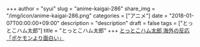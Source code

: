 +++
author = "syui"
slug = "anime-kaigai-286"
share_img = "/img/icon/anime-kaigai-286.png"
categories = ["アニメ"]
date = "2018-01-07T00:00:00+09:00"
description = "description"
draft = false
tags = ["とっとこハム太郎"]
title = "とっとこハム太郎"
+++
<a href="http://don32111.blog.fc2.com/blog-entry-89.html" rel="nofollow" target="_blank" title="とっとこハム太郎 海外の反応 「ポケモンより面白い」">とっとこハム太郎 海外の反応 「ポケモンより面白い」</a>
